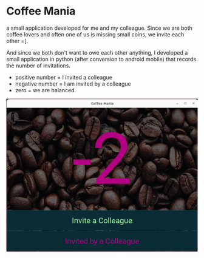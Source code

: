 # Coffee Mania
a small application developed for me and my colleague.
Since we are both coffee lovers and often one of us is missing small coins, we invite each other =].

And since we both don't want to owe each other anything, I developed a small application in python (after conversion to android mobile) that records the number of invitations.
- positive number = I invited a colleague
- negative number = I am invited by a colleague
- zero = we are balanced.

![Coffee Mania](./screenshot.png "Coffee Mania Screenshot")
